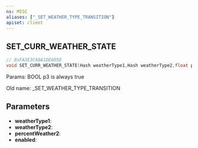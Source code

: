 ```yaml
---
ns: MISC
aliases: ["_SET_WEATHER_TYPE_TRANSITION"]
apiset: client
---
```

## SET_CURR_WEATHER_STATE

```c
// 0xFA3E3CA8A1DE6D5D
void SET_CURR_WEATHER_STATE(Hash weatherType1,Hash weatherType2,float percentWeather2,BOOL enabled);
```

Params: BOOL p3 is always true

Old name: _SET_WEATHER_TYPE_TRANSITION

## Parameters
* **weatherType1**:
* **weatherType2**:
* **percentWeather2**:
* **enabled**: